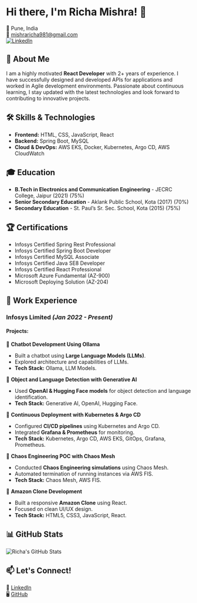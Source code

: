 # Hi there, I'm Richa Mishra! 👋

📍 Pune, India  
📧 mishraricha981@gmail.com  
[![LinkedIn](https://img.shields.io/badge/LinkedIn-Connect-blue)](https://www.linkedin.com/in/richa-mishra-96a35b1b3/)

## 🚀 About Me
I am a highly motivated **React Developer** with 2+ years of experience. I have successfully designed and developed APIs for applications and worked in Agile development environments. Passionate about continuous learning, I stay updated with the latest technologies and look forward to contributing to innovative projects.

## 🛠 Skills & Technologies
- **Frontend:** HTML, CSS, JavaScript, React
- **Backend:** Spring Boot, MySQL
- **Cloud & DevOps:** AWS EKS, Docker, Kubernetes, Argo CD, AWS CloudWatch

## 🎓 Education
- **B.Tech in Electronics and Communication Engineering** - JECRC College, Jaipur (2021) (75%)
- **Senior Secondary Education** - Aklank Public School, Kota (2017) (70%)
- **Secondary Education** - St. Paul’s Sr. Sec. School, Kota (2015) (75%)

## 🏆 Certifications
- Infosys Certified Spring Rest Professional
- Infosys Certified Spring Boot Developer
- Infosys Certified MySQL Associate
- Infosys Certified Java SE8 Developer
- Infosys Certified React Professional
- Microsoft Azure Fundamental (AZ-900)
- Microsoft Deploying Solution (AZ-204)

## 💼 Work Experience
### **Infosys Limited** *(Jan 2022 - Present)*
#### Projects:
🔹 **Chatbot Development Using Ollama**  
- Built a chatbot using **Large Language Models (LLMs)**.  
- Explored architecture and capabilities of LLMs.  
- **Tech Stack:** Ollama, LLM Models.

🔹 **Object and Language Detection with Generative AI**  
- Used **OpenAI & Hugging Face models** for object detection and language identification.  
- **Tech Stack:** Generative AI, OpenAI, Hugging Face.

🔹 **Continuous Deployment with Kubernetes & Argo CD**  
- Configured **CI/CD pipelines** using Kubernetes and Argo CD.
- Integrated **Grafana & Prometheus** for monitoring.  
- **Tech Stack:** Kubernetes, Argo CD, AWS EKS, GitOps, Grafana, Prometheus.

🔹 **Chaos Engineering POC with Chaos Mesh**  
- Conducted **Chaos Engineering simulations** using Chaos Mesh.
- Automated termination of running instances via AWS FIS.
- **Tech Stack:** Chaos Mesh, AWS FIS.

🔹 **Amazon Clone Development**  
- Built a responsive **Amazon Clone** using React.  
- Focused on clean UI/UX design.  
- **Tech Stack:** HTML5, CSS3, JavaScript, React.

## 📊 GitHub Stats
![Richa's GitHub Stats](https://github-readme-stats.vercel.app/api?username=YOUR_GITHUB_USERNAME&show_icons=true&theme=tokyonight)

## 📫 Let's Connect!
💼 [LinkedIn](https://www.linkedin.com/in/richa-mishra-96a35b1b3/)  
🖥️ [GitHub](https://github.com/richamishra13)  
